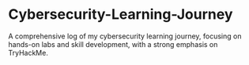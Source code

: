 # Cybersecurity-Learning-Journey
A comprehensive log of my cybersecurity learning journey, focusing on hands-on labs and skill development, with a strong emphasis on TryHackMe.
